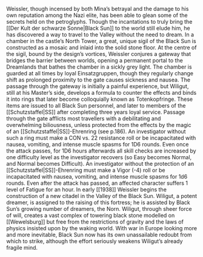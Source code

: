 Weissler, though incensed by both Mina’s betrayal and the damage to his own reputation among the Nazi elite, has been able to glean some of the secrets held on the petroglyphs.
Though the incantations to truly bring the [[Der Kult der schwarze Sonne|Black Sun]] to the world still elude him, he has discovered a way to travel to the Valley without the need to dream. In a chamber in the castle’s North Tower, a great, unique sigil of the Black Sun is constructed as a mosaic and inlaid into the solid stone floor.
At the centre of the sigil, bound by the design’s vortices, Weissler conjures a gateway that bridges the barrier between worlds, opening a permanent portal to the Dreamlands that bathes the chamber in a sickly grey light. The chamber is guarded at all times by loyal Einsatzgruppen, though they regularly change shift as prolonged proximity to the gate
causes sickness and nausea.
The passage through the gateway is initially a painful experience, but Wiligut, still at his Master’s side, develops a formula to counter the effects and binds it into rings that later become colloquially known as Totenkopfringe. These items are issued to all Black Sun personnel, and later to members of the [[Schutzstaffel|SS]] after completing three years loyal service.
Passage through the gate afflicts most travellers with a debilitating and overwhelming biliousness, unless protected from the effects by the magic of an [[Schutzstaffel|SS]]-Ehrenring (see p.186).
An investigator without such a ring must make a CON vs. 22 resistance roll or be incapacitated with nausea, vomiting, and intense muscle spasms for 1D6 rounds. Even once the attack passes, for 1D6 hours afterwards all skill checks are increased by one difficulty level as the investigator recovers (so Easy becomes Normal, and Normal becomes Difficult).
An investigator without the protection of an [[Schutzstaffel|SS]]-Ehrenring must make a Vigor (-4) roll or be incapacitated with nausea, vomiting, and intense muscle spasms for 1d6 rounds. Even after the attack has passed, an affected character suffers 1 level of Fatigue for an hour.
In early [[1938]] Weissler begins the construction of a new citadel in the Valley of the Black Sun. Wiligut, a potent dreamer, is assigned to the raising of this fortress; he is assisted by Black Sun’s growing number of dreamers, the Norn. Wiligut, through sheer force of will, creates a vast complex of towering black stone modelled on [[Wewelsburg]] but free from the restrictions of gravity and the laws of physics insisted upon by the waking world. With war in Europe looking more and more inevitable, Black Sun now has its own unassailable redoubt from which to strike, although the effort seriously weakens Wiligut’s already fragile mind.